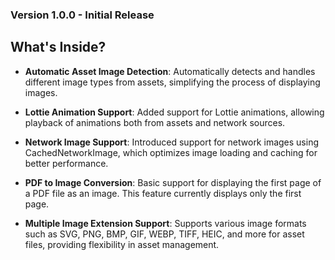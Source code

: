 ### Version 1.0.0 - Initial Release
## What's Inside?


+ **Automatic Asset Image Detection**: Automatically detects and handles different image types from assets, simplifying the process of displaying images.

+ **Lottie Animation Support**: Added support for Lottie animations, allowing playback of animations both from assets and network sources.

+ **Network Image Support**: Introduced support for network images using CachedNetworkImage, which optimizes image loading and caching for better performance.

+ **PDF to Image Conversion**: Basic support for displaying the first page of a PDF file as an image. This feature currently displays only the first page.

+ **Multiple Image Extension Support**: Supports various image formats such as SVG, PNG, BMP, GIF, WEBP, TIFF, HEIC, and more for asset files, providing flexibility in asset management.